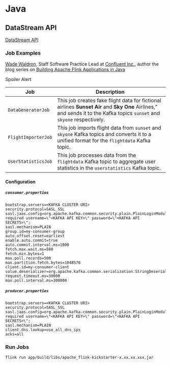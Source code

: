 # Java

## DataStream API
[DataStream API](https://nightlies.apache.org/flink/flink-docs-master/docs/learn-flink/datastream_api/)

### Job Examples
[Wade Waldron](https://www.linkedin.com/in/wade-waldron/), Staff Software Practice Lead at [Confluent Inc.](https://www.confluent.io/), author the blog series on [Building Apache Flink Applications in Java](https://developer.confluent.io/courses/flink-java/overview/)

Spoiler Alert

Job|Description
-|-
`DataGeneratorJob`|This job creates fake flight data for fictional airlines **Sunset Air** and **Sky One** Airlines," and sends it to the Kafka topics `sunset` and `skyone` respectively.
`FlightImporterJob`|This job imports flight data from `sunset` and `skyone` Kafka topics and converts it to a unified format for the `flightdata` Kafka topic.
`UserStatisticsJob`|This job processes data from the `flightdata` Kafka topic to aggregate user statistics in the `userstatistics` Kafka topic.

#### Configuration


##### `consumer.properties`
```
bootstrap.servers=<KAFKA CLUSTER URI>
security.protocol=SASL_SSL
sasl.jaas.config=org.apache.kafka.common.security.plain.PlainLoginModule required username=\"<KAFKA API KEY>\" password=\"<KAFKA API SECRETS>\";
sasl.mechanism=PLAIN
group.id=my-consumer-group
auto.offset.reset=earliest
enable.auto.commit=true
auto.commit.interval.ms=1000
fetch.max.wait.ms=500
fetch.min.bytes=1
max.poll.records=500
max.partition.fetch.bytes=1048576
client.id=my-consumer-client
value.deserializer=org.apache.kafka.common.serialization.StringDeserializer
request.timeout.ms=30000
max.poll.interval.ms=300000
```

##### `producer.properties`
```
bootstrap.servers=<KAFKA CLUSTER URI>
security.protocol=SASL_SSL
sasl.jaas.config=org.apache.kafka.common.security.plain.PlainLoginModule required username=\"<KAFKA API KEY>\" password=\"<KAFKA API SECRETS>\";
sasl.mechanism=PLAIN
client.dns.lookup=use_all_dns_ips
acks=all
```

### Run Jobs
```
flink run app/build/libs/apache_flink-kickstarter-x.xx.xx.xxx.jar
```
